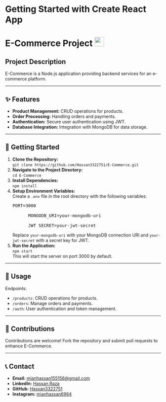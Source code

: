 # Getting Started with Create React App

<!DOCTYPE html>
<html lang="en">
<head>
  <meta charset="UTF-8">
  <meta name="viewport" content="width=device-width, initial-scale=1.0">
</head>
<body>

  <h1>E-Commerce Project <img src="https://emojipedia-us.s3.dualstack.us-west-1.amazonaws.com/thumbs/240/apple/285/shopping-trolley_1f6d2.png" alt="shopping cart" width="30"></h1>

  <h2>Project Description</h2>
  <p>E-Commerce is a Node.js application providing backend services for an e-commerce platform.</p>

  <hr>

  <h2>✨ Features</h2>
  <ul>
    <li><strong>Product Management:</strong> CRUD operations for products.</li>
    <li><strong>Order Processing:</strong> Handling orders and payments.</li>
    <li><strong>Authentication:</strong> Secure user authentication using JWT.</li>
    <li><strong>Database Integration:</strong> Integration with MongoDB for data storage.</li>
  </ul>

  <hr>

  <h2>🚀 Getting Started</h2>
  <ol>
    <li><strong>Clone the Repository:</strong><br>
      <code>git clone https://github.com/Hassan3322751/E-Commerce.git</code></li>
    <li><strong>Navigate to the Project Directory:</strong><br>
      <code>cd E-Commerce</code></li>
    <li><strong>Install Dependencies:</strong><br>
      <code>npm install</code></li>
    <li><strong>Setup Environment Variables:</strong><br>
      Create a <code>.env</code> file in the root directory with the following variables:<br>
      <pre>PORT=3000<br>
      MONGODB_URI=your-mongodb-uri<br>
      JWT_SECRET=your-jwt-secret</pre>
      Replace <code>your-mongodb-uri</code> with your MongoDB connection URI and <code>your-jwt-secret</code> with a secret key for JWT.</li>
    <li><strong>Run the Application:</strong><br>
      <code>npm start</code><br>
      This will start the server on port 3000 by default.</li>
  </ol>

  <hr>

  <h2>📝 Usage</h2>
  <p>Endpoints:</p>
  <ul>
    <li><code>/products</code>: CRUD operations for products.</li>
    <li><code>/orders</code>: Manage orders and payments.</li>
    <li><code>/auth</code>: User authentication and token management.</li>
  </ul>

  <hr>

  <h2>🤝 Contributions</h2>
  <p>Contributions are welcome! Fork the repository and submit pull requests to enhance E-Commerce.</p>

  <hr>

  <h2>📞 Contact</h2>
  <ul>
    <li><strong>Email:</strong> <a href="mailto:mianhassan155156@gmail.com">mianhassan155156@gmail.com</a></li>
    <li><strong>LinkedIn:</strong> <a href="https://www.linkedin.com/in/hassan-raza-a05500285?utm_source=share&utm_campaign=share_via&utm_content=profile&utm_medium=android_app">Hassan Raza</a></li>
    <li><strong>GitHub:</strong> <a href="https://github.com/Hassan3322751">Hassan3322751</a></li>
    <li><strong>Instagram:</strong> <a href="https://instagram.com/mianhassan6964">mianhassan6964</a></li>
  </ul>

</body>
</html>
